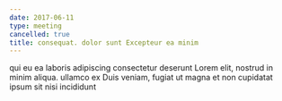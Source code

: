 ```yaml
---
date: 2017-06-11
type: meeting
cancelled: true
title: consequat. dolor sunt Excepteur ea minim
---
```

qui eu ea laboris adipiscing consectetur deserunt Lorem elit, nostrud in minim aliqua. ullamco ex Duis veniam, fugiat ut magna et non cupidatat ipsum sit nisi incididunt